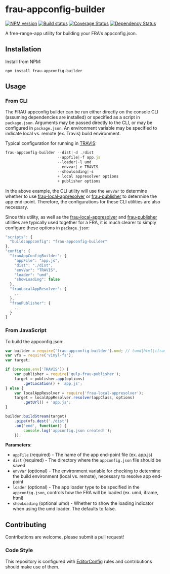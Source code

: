# frau-appconfig-builder

[![NPM version][npm-image]][npm-url]
[![Build status][ci-image]][ci-url]
[![Coverage Status][coverage-image]][coverage-url]
[![Dependency Status][dependencies-image]][dependencies-url]

A free-range-app utility for building your FRA's appconfig.json.

## Installation

Install from NPM:
```shell
npm install frau-appconfig-builder
```

## Usage

### From CLI

The FRAU appconfig builder can be run either directly on the console CLI (assuming dependencies are installed) or specified as a script in `package.json`.  Arguments may be passed directly to the CLI, or may be configured in `package.json`.  An environment variable may be specified to indicate local vs. remote (ex. Travis) build environment.

Typical configuration for running in [TRAVIS](https://magnum.travis-ci.com/):

```javascript
frau-appconfig-builder --dist|-d ./dist 
                       --appfile|-f app.js
                       --loader|-l umd
                       --envvar|-e TRAVIS
                       --showloading|-s
                       + local appresolver options
                       + publisher options
```

In the above example, the CLI utility will use the `envVar` to determine whether to use [frau-local-appresolver](https://github.com/Brightspace/frau-local-appresolver/blob/master/README.md) or [frau-publisher](https://github.com/Brightspace/frau-publisher/blob/master/README.md) to determine the app end-point.  Therefore, the configurations for these CLI utilities are also necessary.

Since this utility, as well as the [frau-local-appresolver](https://github.com/Brightspace/frau-local-appresolver/blob/master/README.md) and [frau-publisher](https://github.com/Brightspace/frau-publisher/blob/master/README.md) utilities are typically used together for a FRA, it is much clearer to simply configure these options in `package.json`:

```javascript
"scripts": {
  "build:appconfig": "frau-appconfig-builder"
},
"config": {
  "frauAppConfigBuilder": {
    "appFile": "app.js",
    "dist": "./dist",
    "envVar": "TRAVIS",
    "loader": "umd",
    "showLoading": false
  },
  "frauLocalAppResolver": {
    ...
  },
  "frauPublisher": {
    ...
  }
}
```

### From JavaScript

To build the appconfig.json:

```javascript
var builder = require('frau-appconfig-builder').umd; // (umd|html|iframe)
var vfs = require('vinyl-fs');
var target;

if (process.env['TRAVIS']) {
	var publisher = require('gulp-frau-publisher');
	target = publisher.app(options)
		.getLocation() + 'app.js';
} else {
	var localAppResolver = require('frau-local-appresolver');
	target = localAppResolver.resolver(appClass, options)
		.getUrl() + 'app.js';
}

builder.buildStream(target)
	.pipe(vfs.dest('./dist')
	.on('end', function() {
		console.log('appconfig.json created!');
	});
```

**Parameters**:

- `appFile` (required) - The name of the app end-point file (ex. app.js)
- `dist` (required) - The directory where the `appconfig.json` file should be saved
- `envVar` (optional) - The environment variable for checking to determine the build environment (local vs. remote), necessary to resolve app end-point
- `loader` (optional) - The app loader type to be specified in the `appconfig.json`, controls how the FRA will be loaded (ex. umd, iframe, html)
- `showLoading` (optional umd) - Whether to show the loading indicator when using the umd loader. The defaults to false.

## Contributing

Contributions are welcome, please submit a pull request!

### Code Style

This repository is configured with [EditorConfig](http://editorconfig.org) rules and contributions should make use of them.

[npm-url]: https://www.npmjs.org/package/frau-appconfig-builder
[npm-image]: https://img.shields.io/npm/v/frau-appconfig-builder.svg
[ci-url]: https://travis-ci.org/Brightspace/frau-appconfig-builder
[ci-image]: https://travis-ci.org/Brightspace/frau-appconfig-builder.svg
[coverage-url]: https://coveralls.io/r/Brightspace/frau-appconfig-builder?branch=master
[coverage-image]: https://img.shields.io/coveralls/Brightspace/frau-appconfig-builder.svg
[dependencies-url]: https://david-dm.org/brightspace/frau-appconfig-builder
[dependencies-image]: https://img.shields.io/david/Brightspace/frau-appconfig-builder.svg
